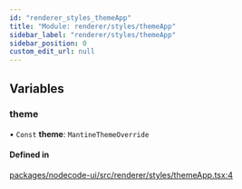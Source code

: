 ```yaml
---
id: "renderer_styles_themeApp"
title: "Module: renderer/styles/themeApp"
sidebar_label: "renderer/styles/themeApp"
sidebar_position: 0
custom_edit_url: null
---
```


## Variables

### theme

• `Const` **theme**: `MantineThemeOverride`

#### Defined in

[packages/nodecode-ui/src/renderer/styles/themeApp.tsx:4](https://github.com/bischoff-m/nodecode/blob/1978ab5/packages/nodecode-ui/src/renderer/styles/themeApp.tsx#L4)
